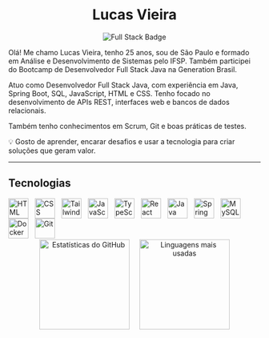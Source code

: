 <h1 align="center">Lucas Vieira</h1>

<p align="center">
  <img src="https://img.shields.io/badge/Desenvolvedor%20Full%20Stack-007ACC?style=for-the-badge&logoColor=white" alt="Full Stack Badge"/>
</p>


Olá! Me chamo Lucas Vieira, tenho 25 anos, sou de São Paulo e formado em Análise e Desenvolvimento de Sistemas pelo IFSP. Também participei do Bootcamp de Desenvolvedor Full Stack Java na Generation Brasil.

Atuo como Desenvolvedor Full Stack Java, com experiência em Java, Spring Boot, SQL, JavaScript, HTML e CSS. Tenho focado no desenvolvimento de APIs REST, interfaces web e bancos de dados relacionais.

Também tenho conhecimentos em Scrum, Git e boas práticas de testes.

💡 Gosto de aprender, encarar desafios e usar a tecnologia para criar soluções que geram valor.

---
## Tecnologias 
<img 
    align="left" 
    alt="HTML"
    title="HTML" 
    width="40px" 
    style="padding-right: 10px;" 
    src="https://cdn.jsdelivr.net/gh/devicons/devicon@latest/icons/html5/html5-original.svg" 
/>
<img 
    align="left" 
    alt="CSS" 
    title="CSS"
    width="40px" 
    style="padding-right: 10px;" 
    src="https://cdn.jsdelivr.net/gh/devicons/devicon@latest/icons/css3/css3-original.svg" 
/>
<img 
    align="left" 
    alt="Tailwind" 
    title="Tailwind"
    width="40px" 
    style="padding-right: 10px;" 
    src="https://cdn.jsdelivr.net/gh/devicons/devicon@latest/icons/tailwindcss/tailwindcss-original.svg" 
/>
<img 
    align="left" 
    alt="JavaScript" 
    title="JavaScript"
    width="40px" 
    style="padding-right: 10px;" 
    src="https://cdn.jsdelivr.net/gh/devicons/devicon@latest/icons/javascript/javascript-original.svg" 
/>
<img 
    align="left" 
    alt="TypeScript"
    title="TypeScript" 
    width="40px" 
    style="padding-right: 10px;" 
    src="https://cdn.jsdelivr.net/gh/devicons/devicon@latest/icons/typescript/typescript-original.svg" 
/>
<img 
    align="left" 
    alt="React"
    title="React" 
    width="40px" 
    style="padding-right: 10px;" 
    src="https://cdn.jsdelivr.net/gh/devicons/devicon@latest/icons/react/react-original.svg" 
/>
<img 
    align="left" 
    alt="Java" 
    title="Java"
    width="40px" 
    style="padding-right: 10px;" 
    src="https://cdn.jsdelivr.net/gh/devicons/devicon@latest/icons/java/java-original-wordmark.svg" 
/>
<img 
    align="left" 
    alt="Spring"
    title="Spring" 
    width="40px" 
    style="padding-right: 10px;" 
    src="https://cdn.jsdelivr.net/gh/devicons/devicon@latest/icons/spring/spring-original.svg"
/>
<img 
    align="left" 
    alt="MySQL" 
    title="MySQL"
    width="40px" 
    style="padding-right: 10px;" 
    src="https://cdn.jsdelivr.net/gh/devicons/devicon@latest/icons/mysql/mysql-original.svg" 
/>
<img 
    align="left" 
    alt="Docker" 
    title="Docker"
    width="40px" 
    style="padding-right: 10px;" 
    src="https://cdn.jsdelivr.net/gh/devicons/devicon@latest/icons/mysql/mysql-original.svg" 
/>
<img 
    align="left" 
    alt="Git" 
    title="Git"
    width="40px" 
    style="padding-right: 10px;" 
    src="https://cdn.jsdelivr.net/gh/devicons/devicon@latest/icons/git/git-original.svg" 
/>

</br> 
</br>
</br> 
</br>

<p align="center">
  <img 
    alt="Estatísticas do GitHub" 
    src="https://github-readme-stats.vercel.app/api?username=Lucas-Viesan&show_icons=true&theme=onedark&include_all_commits=true&locale=pt-br" 
    height="180"
  />
  &nbsp;&nbsp;&nbsp;
  <img 
    alt="Linguagens mais usadas" 
    src="https://github-readme-stats.vercel.app/api/top-langs/?username=Lucas-Viesan&theme=onedark&layout=compact&custom_title=Tecnologias&langs_count=9" 
    height="180"
  />
</p>



